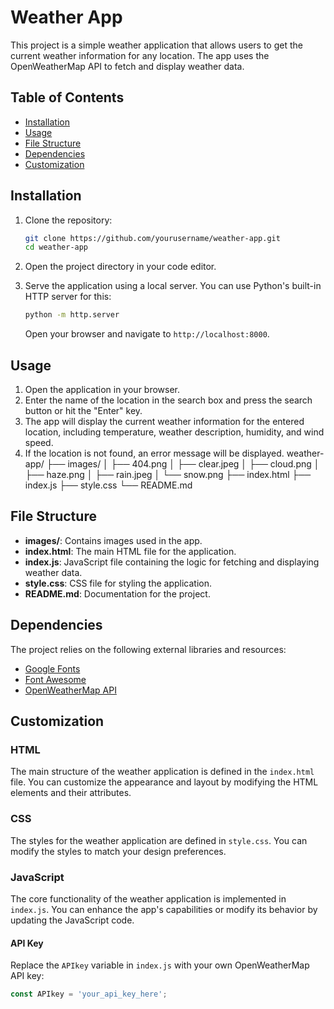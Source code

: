 # Weather App

This project is a simple weather application that allows users to get the current weather information for any location. The app uses the OpenWeatherMap API to fetch and display weather data.

## Table of Contents

- [Installation](#installation)
- [Usage](#usage)
- [File Structure](#file-structure)
- [Dependencies](#dependencies)
- [Customization](#customization)

## Installation

1. Clone the repository:
    ```sh
    git clone https://github.com/yourusername/weather-app.git
    cd weather-app
    ```

2. Open the project directory in your code editor.

3. Serve the application using a local server. You can use Python's built-in HTTP server for this:
    ```sh
    python -m http.server
    ```
   Open your browser and navigate to `http://localhost:8000`.

## Usage

1. Open the application in your browser.
2. Enter the name of the location in the search box and press the search button or hit the "Enter" key.
3. The app will display the current weather information for the entered location, including temperature, weather description, humidity, and wind speed.
4. If the location is not found, an error message will be displayed.
weather-app/
├── images/
│ ├── 404.png
│ ├── clear.jpeg
│ ├── cloud.png
│ ├── haze.png
│ ├── rain.jpeg
│ └── snow.png
├── index.html
├── index.js
├── style.css
└── README.md
## File Structure

- **images/**: Contains images used in the app.
- **index.html**: The main HTML file for the application.
- **index.js**: JavaScript file containing the logic for fetching and displaying weather data.
- **style.css**: CSS file for styling the application.
- **README.md**: Documentation for the project.

## Dependencies

The project relies on the following external libraries and resources:

- [Google Fonts](https://fonts.googleapis.com/css2?family=Poppins:wght@300;400;500;600;700;800;900&family=Roboto:wght@300;400;500;700;900&display=swap)
- [Font Awesome](http://kit.fontawesome.com/7c8801c017.js)
- [OpenWeatherMap API](https://openweathermap.org/api)

## Customization

### HTML

The main structure of the weather application is defined in the `index.html` file. You can customize the appearance and layout by modifying the HTML elements and their attributes.

### CSS

The styles for the weather application are defined in `style.css`. You can modify the styles to match your design preferences.

### JavaScript

The core functionality of the weather application is implemented in `index.js`. You can enhance the app's capabilities or modify its behavior by updating the JavaScript code.

#### API Key

Replace the `APIkey` variable in `index.js` with your own OpenWeatherMap API key:

```javascript
const APIkey = 'your_api_key_here';


